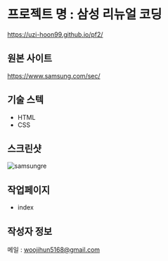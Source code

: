 # 프로젝트 명 : 삼성 리뉴얼 코딩
https://uzi-hoon99.github.io/pf2/

## 원본 사이트
https://www.samsung.com/sec/

## 기술 스텍
- HTML
- CSS

## 스크린샷
![samsungre](https://github.com/uzi-hoon99/pf2/assets/142555239/fe1bc3f4-bff1-486e-86dc-30618939c785)

## 작업페이지
- index

## 작성자 정보
메일 : woojihun5168@gmail.com
